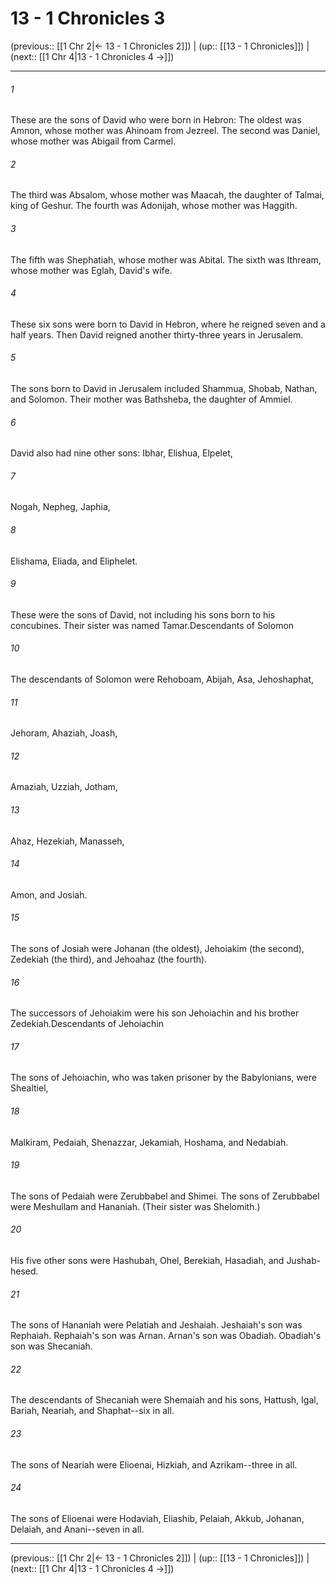 # 13 - 1 Chronicles 3

(previous:: [[1 Chr 2|← 13 - 1 Chronicles 2]]) | (up:: [[13 - 1 Chronicles]]) | (next:: [[1 Chr 4|13 - 1 Chronicles 4 →]])

***


###### 1 
These are the sons of David who were born in Hebron: The oldest was Amnon, whose mother was Ahinoam from Jezreel. The second was Daniel, whose mother was Abigail from Carmel. 

###### 2 
The third was Absalom, whose mother was Maacah, the daughter of Talmai, king of Geshur. The fourth was Adonijah, whose mother was Haggith. 

###### 3 
The fifth was Shephatiah, whose mother was Abital. The sixth was Ithream, whose mother was Eglah, David's wife. 

###### 4 
These six sons were born to David in Hebron, where he reigned seven and a half years. Then David reigned another thirty-three years in Jerusalem. 

###### 5 
The sons born to David in Jerusalem included Shammua, Shobab, Nathan, and Solomon. Their mother was Bathsheba, the daughter of Ammiel. 

###### 6 
David also had nine other sons: Ibhar, Elishua, Elpelet, 

###### 7 
Nogah, Nepheg, Japhia, 

###### 8 
Elishama, Eliada, and Eliphelet. 

###### 9 
These were the sons of David, not including his sons born to his concubines. Their sister was named Tamar.Descendants of Solomon 

###### 10 
The descendants of Solomon were Rehoboam, Abijah, Asa, Jehoshaphat, 

###### 11 
Jehoram, Ahaziah, Joash, 

###### 12 
Amaziah, Uzziah, Jotham, 

###### 13 
Ahaz, Hezekiah, Manasseh, 

###### 14 
Amon, and Josiah. 

###### 15 
The sons of Josiah were Johanan (the oldest), Jehoiakim (the second), Zedekiah (the third), and Jehoahaz (the fourth). 

###### 16 
The successors of Jehoiakim were his son Jehoiachin and his brother Zedekiah.Descendants of Jehoiachin 

###### 17 
The sons of Jehoiachin, who was taken prisoner by the Babylonians, were Shealtiel, 

###### 18 
Malkiram, Pedaiah, Shenazzar, Jekamiah, Hoshama, and Nedabiah. 

###### 19 
The sons of Pedaiah were Zerubbabel and Shimei. The sons of Zerubbabel were Meshullam and Hananiah. (Their sister was Shelomith.) 

###### 20 
His five other sons were Hashubah, Ohel, Berekiah, Hasadiah, and Jushab-hesed. 

###### 21 
The sons of Hananiah were Pelatiah and Jeshaiah. Jeshaiah's son was Rephaiah. Rephaiah's son was Arnan. Arnan's son was Obadiah. Obadiah's son was Shecaniah. 

###### 22 
The descendants of Shecaniah were Shemaiah and his sons, Hattush, Igal, Bariah, Neariah, and Shaphat--six in all. 

###### 23 
The sons of Neariah were Elioenai, Hizkiah, and Azrikam--three in all. 

###### 24 
The sons of Elioenai were Hodaviah, Eliashib, Pelaiah, Akkub, Johanan, Delaiah, and Anani--seven in all.

***

(previous:: [[1 Chr 2|← 13 - 1 Chronicles 2]]) | (up:: [[13 - 1 Chronicles]]) | (next:: [[1 Chr 4|13 - 1 Chronicles 4 →]])
